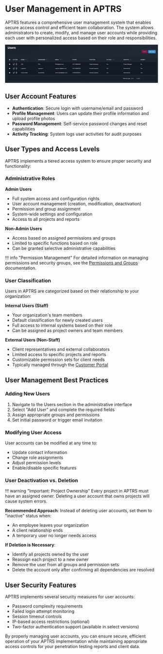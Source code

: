 # User Management in APTRS

APTRS features a comprehensive user management system that enables secure access control and efficient team collaboration. The system allows administrators to create, modify, and manage user accounts while providing each user with personalized access based on their role and responsibilities.

![User Management Interface](https://raw.githubusercontent.com/APTRS/APTRS-Changelog/refs/heads/main/images/user.png)

## User Account Features

- **Authentication**: Secure login with username/email and password
- **Profile Management**: Users can update their profile information and upload profile photos
- **Password Management**: Self-service password changes and reset capabilities
- **Activity Tracking**: System logs user activities for audit purposes

## User Types and Access Levels

APTRS implements a tiered access system to ensure proper security and functionality:

### Administrative Roles

**Admin Users**
- Full system access and configuration rights
- User account management (creation, modification, deactivation)
- Permission and group assignment
- System-wide settings and configuration
- Access to all projects and reports

**Non-Admin Users**
- Access based on assigned permissions and groups
- Limited to specific functions based on role
- Can be granted selective administrative capabilities

!!! info "Permission Management"
    For detailed information on managing permissions and security groups, see the [Permissions and Groups](../permission/permission.md) documentation.

### User Classification

Users in APTRS are categorized based on their relationship to your organization:

**Internal Users (Staff)**
- Your organization's team members
- Default classification for newly created users
- Full access to internal systems based on their role
- Can be assigned as project owners and team members

**External Users (Non-Staff)**
- Client representatives and external collaborators
- Limited access to specific projects and reports
- Customizable permission sets for client needs
- Typically managed through the [Customer Portal](../company/customer.md)

## User Management Best Practices

### Adding New Users

1. Navigate to the Users section in the administrative interface
2. Select "Add User" and complete the required fields
3. Assign appropriate groups and permissions
4. Set initial password or trigger email invitation

### Modifying User Access

User accounts can be modified at any time to:
- Update contact information
- Change role assignments
- Adjust permission levels
- Enable/disable specific features

### User Deactivation vs. Deletion

!!! warning "Important: Project Ownership"
    Every project in APTRS must have an assigned owner. Deleting a user account that owns projects will cause system errors.

**Recommended Approach**: Instead of deleting user accounts, set them to "inactive" status when:
- An employee leaves your organization
- A client relationship ends
- A temporary user no longer needs access

**If Deletion is Necessary**:

- Identify all projects owned by the user
- Reassign each project to a new owner
- Remove the user from all groups and permission sets
- Delete the account only after confirming all dependencies are resolved

## User Security Features

APTRS implements several security measures for user accounts:

- Password complexity requirements
- Failed login attempt monitoring
- Session timeout controls
- IP-based access restrictions (optional)
- Two-factor authentication support (available in select versions)

By properly managing user accounts, you can ensure secure, efficient operation of your APTRS implementation while maintaining appropriate access controls for your penetration testing reports and client data.